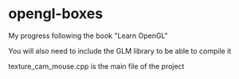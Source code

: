 # opengl-boxes
My progress following the book "Learn OpenGL"
  
You will also need to include the GLM library to be able to compile it
  
texture_cam_mouse.cpp is the main file of the project
